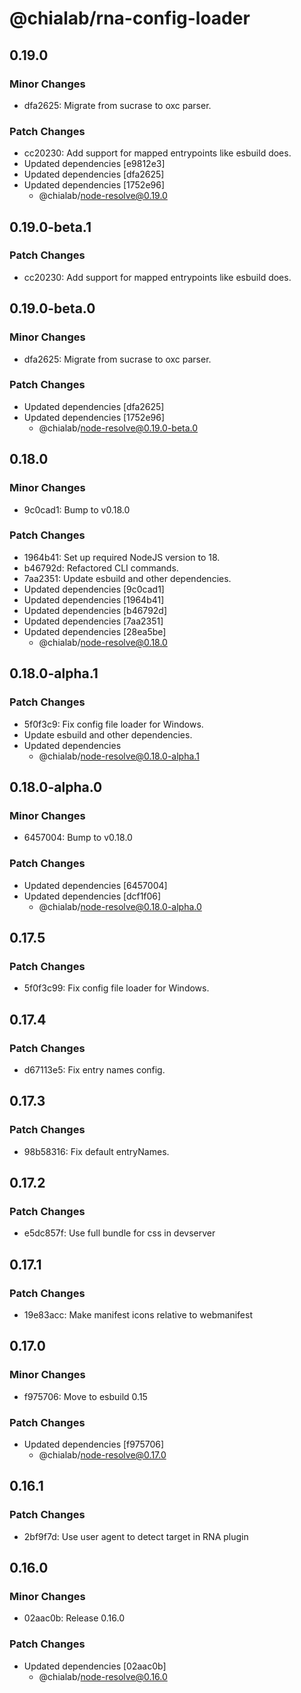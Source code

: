 # @chialab/rna-config-loader

## 0.19.0

### Minor Changes

-   dfa2625: Migrate from sucrase to oxc parser.

### Patch Changes

-   cc20230: Add support for mapped entrypoints like esbuild does.
-   Updated dependencies [e9812e3]
-   Updated dependencies [dfa2625]
-   Updated dependencies [1752e96]
    -   @chialab/node-resolve@0.19.0

## 0.19.0-beta.1

### Patch Changes

-   cc20230: Add support for mapped entrypoints like esbuild does.

## 0.19.0-beta.0

### Minor Changes

-   dfa2625: Migrate from sucrase to oxc parser.

### Patch Changes

-   Updated dependencies [dfa2625]
-   Updated dependencies [1752e96]
    -   @chialab/node-resolve@0.19.0-beta.0

## 0.18.0

### Minor Changes

-   9c0cad1: Bump to v0.18.0

### Patch Changes

-   1964b41: Set up required NodeJS version to 18.
-   b46792d: Refactored CLI commands.
-   7aa2351: Update esbuild and other dependencies.
-   Updated dependencies [9c0cad1]
-   Updated dependencies [1964b41]
-   Updated dependencies [b46792d]
-   Updated dependencies [7aa2351]
-   Updated dependencies [28ea5be]
    -   @chialab/node-resolve@0.18.0

## 0.18.0-alpha.1

### Patch Changes

-   5f0f3c9: Fix config file loader for Windows.
-   Update esbuild and other dependencies.
-   Updated dependencies
    -   @chialab/node-resolve@0.18.0-alpha.1

## 0.18.0-alpha.0

### Minor Changes

-   6457004: Bump to v0.18.0

### Patch Changes

-   Updated dependencies [6457004]
-   Updated dependencies [dcf1f06]
    -   @chialab/node-resolve@0.18.0-alpha.0

## 0.17.5

### Patch Changes

-   5f0f3c99: Fix config file loader for Windows.

## 0.17.4

### Patch Changes

-   d67113e5: Fix entry names config.

## 0.17.3

### Patch Changes

-   98b58316: Fix default entryNames.

## 0.17.2

### Patch Changes

-   e5dc857f: Use full bundle for css in devserver

## 0.17.1

### Patch Changes

-   19e83acc: Make manifest icons relative to webmanifest

## 0.17.0

### Minor Changes

-   f975706: Move to esbuild 0.15

### Patch Changes

-   Updated dependencies [f975706]
    -   @chialab/node-resolve@0.17.0

## 0.16.1

### Patch Changes

-   2bf9f7d: Use user agent to detect target in RNA plugin

## 0.16.0

### Minor Changes

-   02aac0b: Release 0.16.0

### Patch Changes

-   Updated dependencies [02aac0b]
    -   @chialab/node-resolve@0.16.0
